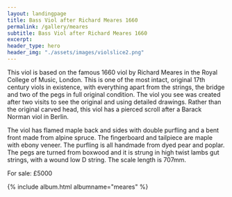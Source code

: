 ```yaml
---
layout: landingpage
title: Bass Viol after Richard Meares 1660
permalink: /gallery/meares
subtitle: Bass Viol after Richard Meares 1660
excerpt: 
header_type: hero
header_img: "./assets/images/violslice2.png"
---
```


This viol is based on the famous 1660 viol by Richard Meares in the Royal College of Music, London. This is one of the most intact, original 17th century viols in existence, with everything apart from the strings, the bridge and two of the pegs in full original condition. The viol you see was created after two visits to see the original and using detailed drawings. Rather than the original carved head, this viol has a pierced scroll after a Barack Norman viol in Berlin. 

The viol has flamed maple back and sides with double purfling and a bent front made from alpine spruce. The fingerboard and tailpiece are maple with ebony veneer. The purfling is all handmade from dyed pear and poplar. The pegs are turned from boxwood and it is strung in high twist lambs gut strings, with a wound low D string. The scale length is 707mm.

For sale: £5000

{% include album.html albumname="meares" %}
